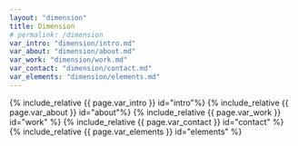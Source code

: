 ```yaml
---
layout: "dimension"
title: Dimension
# permalink: /dimension
var_intro: "dimension/intro.md"
var_about: "dimension/about.md"
var_work: "dimension/work.md"
var_contact: "dimension/contact.md"
var_elements: "dimension/elements.md"
---
```


{% include_relative {{ page.var_intro    }} id="intro"%}
{% include_relative {{ page.var_about    }} id="about"%}
{% include_relative {{ page.var_work     }} id="work" %}
{% include_relative {{ page.var_contact  }} id="contact" %}
{% include_relative {{ page.var_elements }} id="elements" %}

